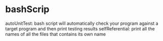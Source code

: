 # bashScrip
autoUnitTest: bash script will automatically check your program against a target program and then print testing results
selfReferential: print all the names of all the files that contains its own name
